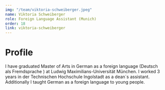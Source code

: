 ```yaml
---
img: "/team/viktoria-schweiberger.jpeg"
name: Viktoria Schweiberger
role: Foreign Language Assistant (Munich)
order: 18
link: viktoria-schweiberger
---
```


# Profile
I have graduated Master of Arts in German as a foreign language (Deutsch als Fremdsprache ) at Ludwig Maximilians-Universität München. I worked 3 years in der Technischen Hochschule Ingolstadt as a dean´s assistant. Additionally I taught German as a foreign language to young people.
